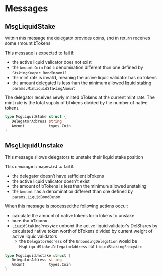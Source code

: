 <!-- order: 4 -->

# Messages

## MsgLiquidStake

Within this message the delegator provides coins, and in return receives some amount bTokens

This message is expected to fail if:

- the active liquid validator does not exist
- the `Amount` `Coin` has a denomination different than one defined by `StakingKeeper.BondDenom()`
- the mint rate is invalid, meaning the active liquid validator has no tokens
- the amount delegated is less than the minimum allowed liquid staking `params.MinLiquidStakingAmount`

The delegator receives newly minted bTokens at the current mint rate. The mint rate is the total supply of bTokens divided by the number of native tokens.

```go
type MsgLiquidStake struct {
   DelegatorAddress string
   Amount           types.Coin
}
```

## MsgLiquidUnstake

This message allows delegators to unstake their liquid stake position

This message is expected to fail if:

- the delegator doesn't have sufficient bTokens
- the active liquid validator doesn't exist
- the amount of bTokens is less than the minimum allowed unstaking
- the `Amount` has a denomination different than one defined by `params.LiquidBondDenom`

When this message is processed the following actions occur:

- calculate the amount of native tokens for bTokens to unstake
- burn the bTokens
- `LiquidStakingProxyAcc` unbond the active liquid validator's DelShares by calculated native token worth of bTokens divided by current weight of active liquid validators
    - the `DelegatorAddress` of the `UnbondingDelegation` would be `MsgLiquidStake.DelegatorAddress` not `LiquidStakingProxyAcc`

```go
type MsgLiquidUnstake struct {
   DelegatorAddress string
   Amount           types.Coin
}
```
